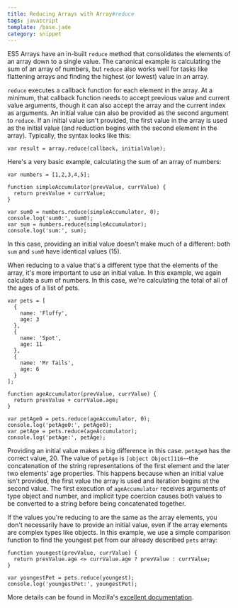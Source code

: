 ```yaml
---
title: Reducing Arrays with Array#reduce
tags: javascript
template: /base.jade
category: snippet
---
```


ES5 Arrays have an in-built `reduce` method that consolidates the elements of an array down to a single value. The canonical example is calculating the sum of an array of numbers, but `reduce` also works well for tasks like flattening arrays and finding the highest (or lowest) value in an array.

`reduce` executes a callback function for each element in the array. At a minimum, that callback function needs to accept previous value and current value arguments, though it can also accept the array and the current index as arguments. An initial value can also be provided as the second argument to `reduce`. If an initial value isn't provided, the first value in the array is used as the initial value (and reduction begins with the second element in the array). Typically, the syntax looks like this:

```
var result = array.reduce(callback, initialValue);
```

Here's a very basic example, calculating the sum of an array of numbers:

```
var numbers = [1,2,3,4,5];

function simpleAccumulator(prevValue, currValue) {
  return prevValue + currValue;
}

var sum0 = numbers.reduce(simpleAccumulator, 0);
console.log('sum0:', sum0);
var sum = numbers.reduce(simpleAccumulator);
console.log('sum:', sum);
```

In this case, providing an initial value doesn't make much of a different: both `sum` and `sum0` have identical values (15).

When reducing to a value that's a different type that the elements of the array, it's more important to use an initial value. In this example, we again calculate a sum of numbers. In this case, we're calculating the total of all of the ages of a list of pets.

```
var pets = [
  {
    name: 'Fluffy',
    age: 3
  },
  {
    name: 'Spot',
    age: 11
  },
  {
    name: 'Mr Tails',
    age: 6
  }
];

function ageAccumulator(prevValue, currValue) {
  return prevValue + currValue.age;  
}

var petAge0 = pets.reduce(ageAccumulator, 0);
console.log('petAge0:', petAge0);
var petAge = pets.reduce(ageAccumulator);
console.log('petAge:', petAge);
```

Providing an initial value makes a big difference in this case. `petAge0` has the correct value, 20. The value of `petAge` is `[object Object]116`--the concatenation of the string representations of the first element and the later two elements' age properties. This happens because when an initial value isn't provided, the first value the array is used and iteration begins at the second value. The first execution of `ageAccumulator` receives arguments of type object and number, and implicit type coercion causes both values to be converted to a string before being concatenated together.

If the values you're reducing to are the same as the array elements, you don't necessarily have to provide an initial value, even if the array elements are complex types like objects. In this example, we use a simple comparison function to find the youngest pet from our already described `pets` array:

```
function youngest(prevValue, currValue) {
  return prevValue.age <= currValue.age ? prevValue : currValue;
}

var youngestPet = pets.reduce(youngest);
console.log('youngestPet:', youngestPet);
```

More details can be found in Mozilla's [excellent documentation](https://developer.mozilla.org/en-US/docs/Web/JavaScript/Reference/Global_Objects/Array/Reduce).
